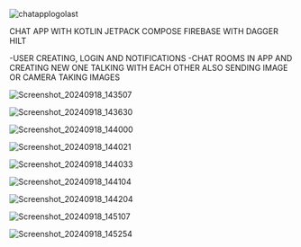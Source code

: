![chatapplogolast](https://github.com/user-attachments/assets/6c41542a-7204-4582-ab20-69ca0c52dff0)

CHAT APP WITH KOTLIN JETPACK COMPOSE 
FIREBASE 
WITH DAGGER HILT

-USER CREATING, LOGIN AND NOTIFICATIONS
-CHAT ROOMS IN APP AND CREATING NEW ONE TALKING WITH EACH OTHER ALSO SENDING IMAGE OR CAMERA TAKING IMAGES

![Screenshot_20240918_143507](https://github.com/user-attachments/assets/3018c89b-ae08-4e96-ae89-dfbf5c1ab0d8)

![Screenshot_20240918_143630](https://github.com/user-attachments/assets/a4d5499d-3a4b-4284-8c02-e1fd7b414602)

![Screenshot_20240918_144000](https://github.com/user-attachments/assets/30dbe545-7fab-4210-a8c9-0b6ecef27902)

![Screenshot_20240918_144021](https://github.com/user-attachments/assets/14b27060-47dd-4b30-b732-45328357abdb)

![Screenshot_20240918_144033](https://github.com/user-attachments/assets/667861d2-6691-4156-96a3-79cb9f42be6d)

![Screenshot_20240918_144104](https://github.com/user-attachments/assets/17192f23-bca8-4f54-8bc2-a9367ca5053d)

![Screenshot_20240918_144204](https://github.com/user-attachments/assets/fcd5a13f-84c1-4913-85b9-277af72de490)

![Screenshot_20240918_145107](https://github.com/user-attachments/assets/0207165b-fe8c-4ecd-a3b9-000b3cc91324)

![Screenshot_20240918_145254](https://github.com/user-attachments/assets/2a9477ab-227a-4e28-b9da-538b3bf3c9cc)
